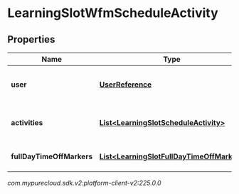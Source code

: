 # LearningSlotWfmScheduleActivity


## Properties

| Name | Type | Description | Notes |
| ------------ | ------------- | ------------- | ------------- |
| **user** | [**UserReference**](UserReference) | User that the schedule is for |  [optional] |
| **activities** | [**List&lt;LearningSlotScheduleActivity&gt;**](LearningSlotScheduleActivity) | List of user's scheduled activities |  [optional] |
| **fullDayTimeOffMarkers** | [**List&lt;LearningSlotFullDayTimeOffMarker&gt;**](LearningSlotFullDayTimeOffMarker) | List of user's days off |  [optional] |




_com.mypurecloud.sdk.v2:platform-client-v2:225.0.0_
